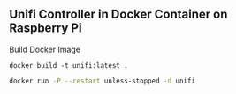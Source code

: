 ## Unifi Controller in Docker Container on Raspberry Pi

Build Docker Image
```
docker build -t unifi:latest .
```

```bash
docker run -P --restart unless-stopped -d unifi
```